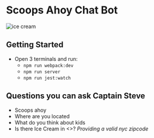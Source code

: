 # Scoops Ahoy Chat Bot

![ice cream](https://media2.giphy.com/media/cCEt1ShfzOa3u/giphy.gif)



## Getting Started

- Open 3 terminals and run:
  - `npm run webpack:dev`
  - `npm run server`
  - `npm run jest:watch`

##  Questions you can ask Captain Steve
- Scoops ahoy
- Where are you located
- What do you think about kids
- Is there Ice Cream in <<ZIP>>? *Providing a valid nyc zipcode*
